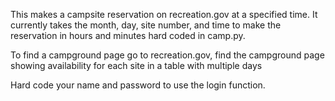 This makes a campsite reservation on recreation.gov at a specified time.
It currently takes the month, day, site number, and time to make the reservation in hours and 
minutes hard coded in camp.py. 

To find a campground page go to recreation.gov, find the campground page showing availability for
each site in a table with multiple days

Hard code your name and password to use the login function.